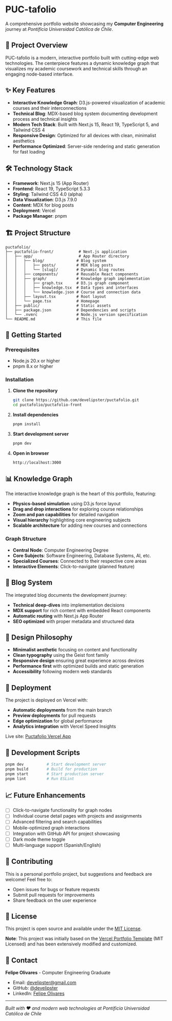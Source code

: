 # PUC-tafolio

A comprehensive portfolio website showcasing my **Computer Engineering** journey at _Pontificia Universidad Católica de Chile_.

## 🎯 Project Overview

PUC-tafolio is a modern, interactive portfolio built with cutting-edge web technologies. The centerpiece features a dynamic knowledge graph that visualizes my academic coursework and technical skills through an engaging node-based interface.

## ✨ Key Features

- **Interactive Knowledge Graph**: D3.js-powered visualization of academic courses and their interconnections
- **Technical Blog**: MDX-based blog system documenting development process and technical insights
- **Modern Tech Stack**: Built with Next.js 15, React 19, TypeScript 5, and Tailwind CSS 4
- **Responsive Design**: Optimized for all devices with clean, minimalist aesthetics
- **Performance Optimized**: Server-side rendering and static generation for fast loading

## 🛠 Technology Stack

- **Framework**: Next.js 15 (App Router)
- **Frontend**: React 19, TypeScript 5.3.3
- **Styling**: Tailwind CSS 4.0 (alpha)
- **Data Visualization**: D3.js 7.9.0
- **Content**: MDX for blog posts
- **Deployment**: Vercel
- **Package Manager**: pnpm

## 🏗 Project Structure

```
puctafolio/
├── puctafolio-front/           # Next.js application
│   ├── app/                    # App Router directory
│   │   ├── blog/              # Blog system
│   │   │   ├── posts/         # MDX blog posts
│   │   │   └── [slug]/        # Dynamic blog routes
│   │   ├── components/        # Reusable React components
│   │   ├── graph/             # Knowledge graph implementation
│   │   │   ├── graph.tsx      # D3.js graph component
│   │   │   ├── knowledge.tsx  # Data types and interfaces
│   │   │   └── knowledge.json # Course and connection data
│   │   ├── layout.tsx         # Root layout
│   │   └── page.tsx           # Homepage
│   ├── public/                # Static assets
│   ├── package.json           # Dependencies and scripts
│   └── .nvmrc                 # Node.js version specification
└── README.md                  # This file
```

## 🚀 Getting Started

### Prerequisites

- Node.js 20.x or higher
- pnpm 8.x or higher

### Installation

1. **Clone the repository**
   ```bash
   git clone https://github.com/develipster/puctafolio.git
   cd puctafolio/puctafolio-front
   ```

2. **Install dependencies**
   ```bash
   pnpm install
   ```

3. **Start development server**
   ```bash
   pnpm dev
   ```

4. **Open in browser**
   ```
   http://localhost:3000
   ```

## 📊 Knowledge Graph

The interactive knowledge graph is the heart of this portfolio, featuring:

- **Physics-based simulation** using D3.js force layout
- **Drag and drop interactions** for exploring course relationships
- **Zoom and pan capabilities** for detailed navigation
- **Visual hierarchy** highlighting core engineering subjects
- **Scalable architecture** for adding new courses and connections

### Graph Structure

- **Central Node**: Computer Engineering Degree
- **Core Subjects**: Software Engineering, Database Systems, AI, etc.
- **Specialized Courses**: Connected to their respective core areas
- **Interactive Elements**: Click-to-navigate (planned feature)

## 📝 Blog System

The integrated blog documents the development journey:

- **Technical deep-dives** into implementation decisions
- **MDX support** for rich content with embedded React components
- **Automatic routing** with Next.js App Router
- **SEO optimized** with proper metadata and structured data

## 🎨 Design Philosophy

- **Minimalist aesthetic** focusing on content and functionality
- **Clean typography** using the Geist font family
- **Responsive design** ensuring great experience across devices
- **Performance first** with optimized builds and static generation
- **Accessibility** following modern web standards

## 🚀 Deployment

The project is deployed on Vercel with:

- **Automatic deployments** from the main branch
- **Preview deployments** for pull requests
- **Edge optimization** for global performance
- **Analytics integration** with Vercel Speed Insights

Live site: [Puctafolio Vercel App](https://puctafolio.vercel.app/)

## 🔧 Development Scripts

```bash
pnpm dev          # Start development server
pnpm build        # Build for production
pnpm start        # Start production server
pnpm lint         # Run ESLint
```

## 📈 Future Enhancements

- [ ] Click-to-navigate functionality for graph nodes
- [ ] Individual course detail pages with projects and assignments
- [ ] Advanced filtering and search capabilities
- [ ] Mobile-optimized graph interactions
- [ ] Integration with GitHub API for project showcasing
- [ ] Dark mode theme toggle
- [ ] Multi-language support (Spanish/English)

## 🤝 Contributing

This is a personal portfolio project, but suggestions and feedback are welcome! Feel free to:

- Open issues for bugs or feature requests
- Submit pull requests for improvements
- Share feedback on the user experience

## 📄 License

This project is open source and available under the [MIT License](LICENSE).

**Note**: This project was initially based on the [Vercel Portfolio Template](https://github.com/vercel/examples/tree/main/solutions/portfolio) (MIT Licensed) and has been extensively modified and customized.

## 📧 Contact

**Felipe Olivares** - Computer Engineering Graduate
- Email: develipster@gmail.com
- GitHub: [@develipster](https://github.com/develipster)
- LinkedIn: [Felipe Olivares](https://www.linkedin.com/in/felipe-olivares-l/)

---

*Built with ❤️ and modern web technologies at Pontificia Universidad Católica de Chile*